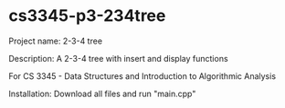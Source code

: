 # cs3345-p3-234tree

Project name: 
2-3-4 tree

Description:
A 2-3-4 tree with insert and display functions

For CS 3345 - Data Structures and Introduction to Algorithmic Analysis

Installation:
Download all files and run "main.cpp"
